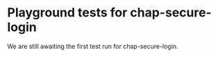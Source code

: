 # Playground tests for chap-secure-login
We are still awaiting the first test run for chap-secure-login.
